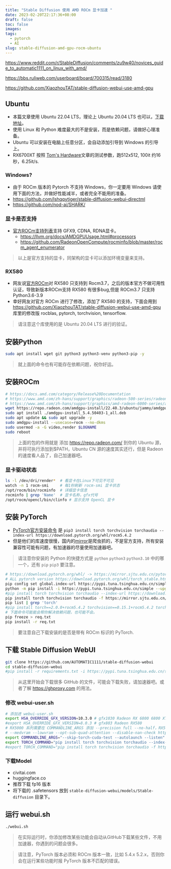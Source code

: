 ```yaml
---
title: "Stable Diffusion 使用 AMD ROCm 显卡加速 "
date: 2023-02-20T22:17:36+08:00
draft: false
toc: false
images:
tags: 
  - pytorch
  - AI
slug: stable-diffusion-amd-gpu-rocm-ubuntu
---
```


<https://www.reddit.com/r/StableDiffusion/comments/zu9w40/novices_guide_to_automatic1111_on_linux_with_amd/>

<https://bbs.ruliweb.com/userboard/board/700315/read/3180>

<https://github.com/XiaozhouTAT/stable-diffusion-webui-use-amd-gpu>

## Ubuntu
- 本篇文章使用 Ubuntu 22.04 LTS，理论上 Ubuntu 20.04 LTS 也可以，[下载地址](https://ubuntu.com/download/desktop)。
- 使用 Linux 和 Python 难度最大的不是安装，而是依赖问题，请做好心理准备。
- Ubuntu 可以安装在电脑上任意分区，会自动添加引导到 Windows 的引导上。
- RX6700XT 按照 [Tom's Hardware](https://www.tomshardware.com/news/stable-diffusion-gpu-benchmarks)文章的测试参数，跑512x512, 100it 约16秒，6.25it/s.

### Windows?
- 由于 ROCm 版本的 Pytorch 不支持 Windows，你一定要用 Windows 请使用下面的方法，并做好性能减半，或者完全不能用的准备。
- https://github.com/lshqqytiger/stable-diffusion-webui-directml
- https://github.com/nod-ai/SHARK/

### 显卡是否支持
- [官方ROCm支持列表](https://docs.amd.com/bundle/Hardware_and_Software_Reference_Guide/page/Hardware_and_Software_Support.html)支持 GFX9, CDNA, RDNA显卡。
    - https://llvm.org/docs/AMDGPUUsage.html#processors
    - https://github.com/RadeonOpenCompute/rocminfo/blob/master/rocm_agent_enumerator
> 以上是官方支持的显卡，同架构的显卡可以添加环境变量来支持。

### RX580
- 网友说[官方ROCm](https://docs.amd.com/bundle/Hardware_and_Software_Reference_Guide/page/Hardware_and_Software_Support.html)对 RX580 只支持到 Rocm3.7，之后的版本官方不做可用性认证，导致新版本ROCm支持 RX580 有很多bug,但是 ROCm3.7 只支持Python3.6-3.9
- 幸好网友对官方 ROCm 进行了修改，添加了 RX580 的支持，下面会用到 <https://github.com/XiaozhouTAT/stable-diffusion-webui-use-amd-gpu> 库里的修改版 rocblas, pytorch, torchvision, tensorflow.
> 请注意这个库使用的是 Ubuntu 20.04 LTS 进行的验证。

## 安装Python
```sh
sudo apt install wget git python3 python3-venv python3-pip -y
```
> 就上面的命令也有可能存在依赖问题，祝你好运。

## 安装ROCm
```sh
# https://docs.amd.com/category/Release%20Documentation
# https://www.amd.com/zh-hans/support/graphics/radeon-500-series/radeon-rx-500-series/radeon-rx-580
# https://www.amd.com/zh-hans/support/graphics/amd-radeon-6000-series/amd-radeon-6700-series/amd-radeon-rx-6700-xt
wget https://repo.radeon.com/amdgpu-install/22.40.3/ubuntu/jammy/amdgpu-install_5.4.50403-1_all.deb # Rocm 5.4.3 on Ubuntu 22.04 LTS (jammy)
sudo apt install ./amdgpu-install_5.4.50403-1_all.deb
sudo apt update && sudo apt upgrade -y
sudo amdgpu-install --usecase=rocm --no-dkms
sudo usermod -a -G video,render $LOGNAME
sudo reboot
```
> 上面的包的作用就是 添加 https://repo.radeon.com/ 到你的 Ubuntu 源，并将可执行添加到$PATH，Ubuntu CN 源的速度其实还行，但是 Radeon 的速度看人品了，自己加速器吧。

### 显卡驱动状态
```sh
ls -l /dev/dri/render*  # 看显卡在Linux下可见不可见
watch -n 1 rocm-smi     # 每1秒刷新 rocm-smi 显卡状态
/opt/rocm/bin/rocminfo  # 详细显卡信息
rocminfo | grep 'Name'  # 显卡名称，gfx代号
/opt/rocm/opencl/bin/clinfo # 显示支持 OpenCL 显卡
```

## 安装 PyTorch
- [PyTorch官方安装命令](https://pytorch.org/get-started/locally/) 是 `pip3 install torch torchvision torchaudio --index-url https://download.pytorch.org/whl/rocm5.4.2`
- 但是他们的库速度很慢，国内的[mirror](https://mirror.sjtu.edu.cn/pytorch-wheels/)是爬虫抓的，不是官方支持，所有安装兼容性可能有问题，有加速器的尽量使用加速器吧。
> 请注意你安装的 Python 的快捷方式是 `python` `python3` `python3.10` 中的哪一个，还有 `pip` `pip3` 要注意。

```sh
# https://download.pytorch.org/whl/ -> https://mirror.sjtu.edu.cn/pytorch-wheels/
# ALL pytorch version https://download.pytorch.org/whl/torch_stable.html or https://mirror.sjtu.edu.cn/pytorch-wheels/torch_stable.html search ROCm
pip config set global.index-url https://pypi.tuna.tsinghua.edu.cn/simple
python -m pip install -i https://pypi.tuna.tsinghua.edu.cn/simple --upgrade pip wheel
#pip install torch torchvision torchaudio --index-url https://download.pytorch.org/whl/rocm5.4.2
pip install torch torchvision torchaudio -f https://mirror.sjtu.edu.cn/pytorch-wheels/rocm5.4.2/torch_stable.html
pip list | grep 'torch'
#pip install torch==2.0.0+rocm5.4.2 torchvision==0.15.1+rocm5.4.2 torchaudio==2.0.1+rocm5.4.2 -f https://mirror.sjtu.edu.cn/pytorch-wheels/rocm5.4.2/torch_stable.html
# 下面命令可能能会帮你解决依赖问题，也可能不会。
pip freeze > req.txt
pip install -r req.txt
```
> 要注意自己下载安装的是否是带有 ROCm 标识的 PyTorch.

## 下载 Stable Diffusion WebUI
```sh
git clone https://github.com/AUTOMATIC1111/stable-diffusion-webui
cd stable-diffusion-webui
#pip install -r requirements.txt -i https://pypi.tuna.tsinghua.edu.cn/simple
```
> 从这里开始会下载很多 GitHub 的文件，可能会下载失败，请加速器吧。或者了解 <https://ghproxy.com> 的用法。

### 修改 webui-user.sh
```sh
# 添加进 webui-user.sh
export HSA_OVERRIDE_GFX_VERSION=10.3.0 # gfx1030 Radeon RX 6800 6800 XT 6900 XT, gfx1031 Radeon RX 6700 XT.
#export HSA_OVERRIDE_GFX_VERSION=8.0.3 # gfx803 Radeon RX580
# RX5000 系列需要在 COMMANDLINE_ARGS 添加 --precision full --no-half，RX500 和 RX6000 系列不需要
# --medvram --lowvram --opt-sub-quad-attention --disable-nan-check https://github.com/AUTOMATIC1111/stable-diffusion-webui/wiki/Command-Line-Arguments-and-Settings
export COMMANDLINE_ARGS="--skip-torch-cuda-test --autolaunch --listen"
export TORCH_COMMAND="pip install torch torchvision torchaudio --index-url https://download.pytorch.org/whl/rocm5.4.2"
#export TORCH_COMMAND="pip install torch torchvision torchaudio -f https://mirror.sjtu.edu.cn/pytorch-wheels/rocm5.4.2/torch_stable.html"
```

### 下载Model
- civitai.com
- huggingface.co
- 推荐下载 fp16 版本
- 将下载的 .safetensors 放到 `stable-diffusion-webui/models/Stable-diffusion` 目录下。

## 运行 webui.sh

```sh
./webui.sh
```
> 在实际运行时，你添加修改某些功能会自动从GitHub下载某些文件，不用加速器，你遇到的问题会很多。

> 请注意，PyTorch 版本必须和 ROCm 版本一致，比如 5.4.x 5.2.x，否则你会在运行某些功能时报 PyTorch 版本不匹配的错误。